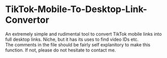 # TikTok-Mobile-To-Desktop-Link-Convertor
An extremely simple and rudimental tool to convert TikTok mobile links into full desktop links. Niche, but it has its uses to find video IDs etc.  
The comments in the file should be fairly self explanitory to make this function. If not, please do not hesitate to contact me. 
